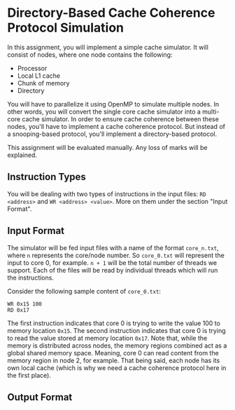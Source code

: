 # Directory-Based Cache Coherence Protocol Simulation

In this assignment, you will implement a simple cache simulator. It will consist of nodes, where one node contains the following:
- Processor
- Local L1 cache
- Chunk of memory
- Directory

You will have to parallelize it using OpenMP to simulate multiple nodes. In other words, you will convert the single core cache simulator into a multi-core cache simulator. 
In order to ensure cache coherence between these nodes, you'll have to implement a cache coherence protocol. But instead of a snooping-based protocol, you'll implement a directory-based protocol.

This assignment will be evaluated manually. Any loss of marks will be explained.

## Instruction Types

You will be dealing with two types of instructions in the input files: `RD <address>` and `WR <address> <value>`. More on them under the section "Input Format".

## Input Format

The simulator will be fed input files with a name of the format `core_n.txt`, where `n` represents the core/node number. So `core_0.txt` will represent the input to core 0, for example. 
`n + 1` will be the total number of threads we support. Each of the files will be read by individual threads which will run the instructions.

Consider the following sample content of `core_0.txt`:

```
WR 0x15 100
RD 0x17
```

The first instruction indicates that core 0 is trying to write the value 100 to memory location `0x15`. The second instruction indicates that core 0 is trying to read the value stored at memory location `0x17`.
Note that, while the memory is distributed across nodes, the memory regions combined act as a global shared memory space. Meaning, core 0 can read content from the memory region in node 2, for example. That being said, each node has its own local cache (which is why we need a cache coherence protocol here in the first place).

## Output Format


